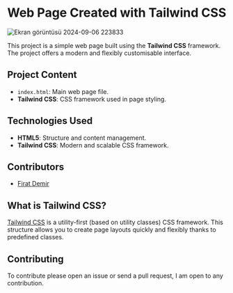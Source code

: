 # Web Page Created with Tailwind CSS
![Ekran görüntüsü 2024-09-06 223833](https://github.com/user-attachments/assets/e74510e1-a7ee-4a17-bd6a-8fdadc2e5aa8)


This project is a simple web page built using the **Tailwind CSS** framework. The project offers a modern and flexibly customisable interface.

## Project Content

- `index.html`: Main web page file.
- **Tailwind CSS**: CSS framework used in page styling.

## Technologies Used

- **HTML5**: Structure and content management.
- **Tailwind CSS**: Modern and scalable CSS framework.

## Contributors

- [Firat Demir](https://github.com/demirfirat)

## What is Tailwind CSS?

[Tailwind CSS](https://tailwindcss.com/) is a utility-first (based on utility classes) CSS framework. This structure allows you to create page layouts quickly and flexibly thanks to predefined classes.

## Contributing

To contribute please open an issue or send a pull request, I am open to any contribution.
